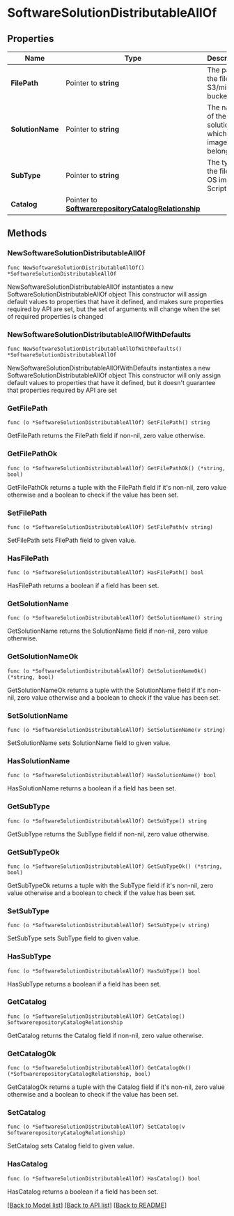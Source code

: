 # SoftwareSolutionDistributableAllOf

## Properties

Name | Type | Description | Notes
------------ | ------------- | ------------- | -------------
**FilePath** | Pointer to **string** | The path of the file in S3/minio bucket. | [optional] [readonly] 
**SolutionName** | Pointer to **string** | The name of the solution in which the image belongs. | [optional] 
**SubType** | Pointer to **string** | The type of the file like OS image, Script etc. | [optional] [default to "osimage"]
**Catalog** | Pointer to [**SoftwarerepositoryCatalogRelationship**](softwarerepository.Catalog.Relationship.md) |  | [optional] 

## Methods

### NewSoftwareSolutionDistributableAllOf

`func NewSoftwareSolutionDistributableAllOf() *SoftwareSolutionDistributableAllOf`

NewSoftwareSolutionDistributableAllOf instantiates a new SoftwareSolutionDistributableAllOf object
This constructor will assign default values to properties that have it defined,
and makes sure properties required by API are set, but the set of arguments
will change when the set of required properties is changed

### NewSoftwareSolutionDistributableAllOfWithDefaults

`func NewSoftwareSolutionDistributableAllOfWithDefaults() *SoftwareSolutionDistributableAllOf`

NewSoftwareSolutionDistributableAllOfWithDefaults instantiates a new SoftwareSolutionDistributableAllOf object
This constructor will only assign default values to properties that have it defined,
but it doesn't guarantee that properties required by API are set

### GetFilePath

`func (o *SoftwareSolutionDistributableAllOf) GetFilePath() string`

GetFilePath returns the FilePath field if non-nil, zero value otherwise.

### GetFilePathOk

`func (o *SoftwareSolutionDistributableAllOf) GetFilePathOk() (*string, bool)`

GetFilePathOk returns a tuple with the FilePath field if it's non-nil, zero value otherwise
and a boolean to check if the value has been set.

### SetFilePath

`func (o *SoftwareSolutionDistributableAllOf) SetFilePath(v string)`

SetFilePath sets FilePath field to given value.

### HasFilePath

`func (o *SoftwareSolutionDistributableAllOf) HasFilePath() bool`

HasFilePath returns a boolean if a field has been set.

### GetSolutionName

`func (o *SoftwareSolutionDistributableAllOf) GetSolutionName() string`

GetSolutionName returns the SolutionName field if non-nil, zero value otherwise.

### GetSolutionNameOk

`func (o *SoftwareSolutionDistributableAllOf) GetSolutionNameOk() (*string, bool)`

GetSolutionNameOk returns a tuple with the SolutionName field if it's non-nil, zero value otherwise
and a boolean to check if the value has been set.

### SetSolutionName

`func (o *SoftwareSolutionDistributableAllOf) SetSolutionName(v string)`

SetSolutionName sets SolutionName field to given value.

### HasSolutionName

`func (o *SoftwareSolutionDistributableAllOf) HasSolutionName() bool`

HasSolutionName returns a boolean if a field has been set.

### GetSubType

`func (o *SoftwareSolutionDistributableAllOf) GetSubType() string`

GetSubType returns the SubType field if non-nil, zero value otherwise.

### GetSubTypeOk

`func (o *SoftwareSolutionDistributableAllOf) GetSubTypeOk() (*string, bool)`

GetSubTypeOk returns a tuple with the SubType field if it's non-nil, zero value otherwise
and a boolean to check if the value has been set.

### SetSubType

`func (o *SoftwareSolutionDistributableAllOf) SetSubType(v string)`

SetSubType sets SubType field to given value.

### HasSubType

`func (o *SoftwareSolutionDistributableAllOf) HasSubType() bool`

HasSubType returns a boolean if a field has been set.

### GetCatalog

`func (o *SoftwareSolutionDistributableAllOf) GetCatalog() SoftwarerepositoryCatalogRelationship`

GetCatalog returns the Catalog field if non-nil, zero value otherwise.

### GetCatalogOk

`func (o *SoftwareSolutionDistributableAllOf) GetCatalogOk() (*SoftwarerepositoryCatalogRelationship, bool)`

GetCatalogOk returns a tuple with the Catalog field if it's non-nil, zero value otherwise
and a boolean to check if the value has been set.

### SetCatalog

`func (o *SoftwareSolutionDistributableAllOf) SetCatalog(v SoftwarerepositoryCatalogRelationship)`

SetCatalog sets Catalog field to given value.

### HasCatalog

`func (o *SoftwareSolutionDistributableAllOf) HasCatalog() bool`

HasCatalog returns a boolean if a field has been set.


[[Back to Model list]](../README.md#documentation-for-models) [[Back to API list]](../README.md#documentation-for-api-endpoints) [[Back to README]](../README.md)


